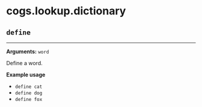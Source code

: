 # cogs.lookup.dictionary

## `define`

-----------

**Arguments:** `word`

Define a word.

**Example usage**

* `define cat`
* `define dog`
* `define fox`